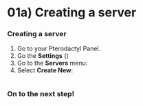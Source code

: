 # 01a) Creating a server

### Creating a server

1. Go to your Pterodactyl Panel.
2. Go the **Settings** (<img src="https://i.imgur.com/JjwmnYO.png" alt="" data-size="line">)
3. Go to the **Servers** menu: <img src="https://i.imgur.com/hQXdaAU.png" alt="" data-size="line">
4. Select **Create New**: <img src="https://i.imgur.com/UCIxaPn.png" alt="" data-size="line">

<figure><img src="https://i.imgur.com/WbSkW4s.gif" alt=""><figcaption></figcaption></figure>

### On to the next step!
